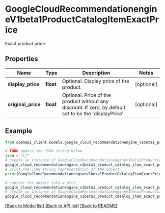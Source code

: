 # GoogleCloudRecommendationengineV1beta1ProductCatalogItemExactPrice

Exact product price.

## Properties

Name | Type | Description | Notes
------------ | ------------- | ------------- | -------------
**display_price** | **float** | Optional. Display price of the product. | [optional] 
**original_price** | **float** | Optional. Price of the product without any discount. If zero, by default set to be the &#39;displayPrice&#39;. | [optional] 

## Example

```python
from openapi_client.models.google_cloud_recommendationengine_v1beta1_product_catalog_item_exact_price import GoogleCloudRecommendationengineV1beta1ProductCatalogItemExactPrice

# TODO update the JSON string below
json = "{}"
# create an instance of GoogleCloudRecommendationengineV1beta1ProductCatalogItemExactPrice from a JSON string
google_cloud_recommendationengine_v1beta1_product_catalog_item_exact_price_instance = GoogleCloudRecommendationengineV1beta1ProductCatalogItemExactPrice.from_json(json)
# print the JSON string representation of the object
print(GoogleCloudRecommendationengineV1beta1ProductCatalogItemExactPrice.to_json())

# convert the object into a dict
google_cloud_recommendationengine_v1beta1_product_catalog_item_exact_price_dict = google_cloud_recommendationengine_v1beta1_product_catalog_item_exact_price_instance.to_dict()
# create an instance of GoogleCloudRecommendationengineV1beta1ProductCatalogItemExactPrice from a dict
google_cloud_recommendationengine_v1beta1_product_catalog_item_exact_price_from_dict = GoogleCloudRecommendationengineV1beta1ProductCatalogItemExactPrice.from_dict(google_cloud_recommendationengine_v1beta1_product_catalog_item_exact_price_dict)
```
[[Back to Model list]](../README.md#documentation-for-models) [[Back to API list]](../README.md#documentation-for-api-endpoints) [[Back to README]](../README.md)


